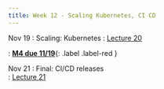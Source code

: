 ```yaml
---
title: Week 12 - Scaling Kubernetes, CI CD
---
```


Nov 19
: Scaling: Kubernetes 
  : [Lecture 20](../assets/lectures/lecture20/under-construction-gif-17.gif)
  
: [**M4 due 11/19**](https://harvard-iacs.github.io/2024-AC215/milestone4/){: .label .label-red }


Nov 21
: Final: CI/CD releases   
  : [Lecture 21]((../assets/lectures/lecture21/under-construction-gif-17.gif))